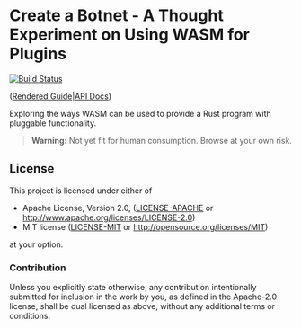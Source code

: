 # Create a Botnet - A Thought Experiment on Using WASM for Plugins

[![Build Status](https://travis-ci.com/Michael-F-Bryan/create-a-botnet.svg?branch=master)](https://travis-ci.com/Michael-F-Bryan/create-a-botnet)

([Rendered Guide]|[API Docs])

Exploring the ways WASM can be used to provide a Rust program with pluggable 
functionality.

> **Warning:** Not yet fit for human consumption. Browse at your own risk.

## License

This project is licensed under either of

 * Apache License, Version 2.0, ([LICENSE-APACHE](LICENSE-APACHE) or
   http://www.apache.org/licenses/LICENSE-2.0)
 * MIT license ([LICENSE-MIT](LICENSE-MIT) or
   http://opensource.org/licenses/MIT)

at your option.

### Contribution

Unless you explicitly state otherwise, any contribution intentionally
submitted for inclusion in the work by you, as defined in the Apache-2.0
license, shall be dual licensed as above, without any additional terms or
conditions.

[Rendered Guide]: https://michael-f-bryan.github.io/create-a-botnet/book/index.html
[API Docs]: https://michael-f-bryan.github.io/create-a-botnet/crate-docs/index.html
